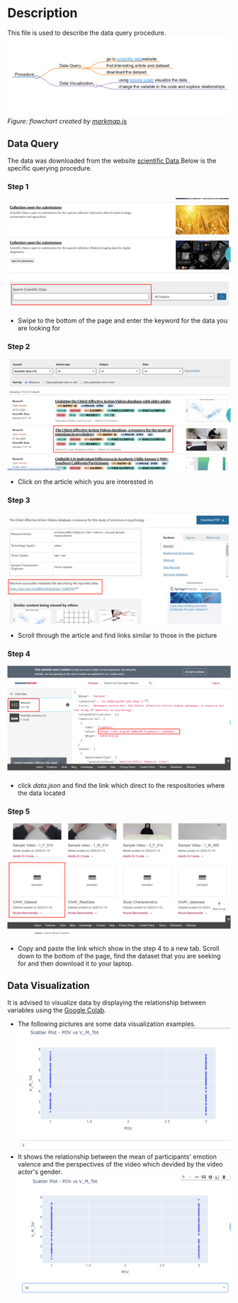 # Description 
This file is used to describe the data query procedure.
![flowchart](flowchart5.png)
*Figure: flowchart created by [markmap.js](https://markmap.js.org/)*
## Data Query
The data was downloaded from the website [scientific Data](https://www.nature.com/sdata/).Below is the specific querying procedure.
### Step 1
![data query step 1.](step1.png) 
-  Swipe to the bottom of the page and enter the keyword for the data you are looking for

### Step 2
![data query step 2.](step2.png)
-  Click on the article which you are interested in

### Step 3
![data query step 3.](step3.png)
-  Scroll through the article and find links similar to those in the picture

### Step 4
![data query step 4.](step4.png)
-  click *data.json* and find the link which direct to the respositories where the data located

### Step 5
![data query step 5.](step5.png)
-  Copy and paste the link which show in the step 4 to a new tab. Scroll down to the bottom of the page, find the dataset that you are seeking for and then download it to your laptop.

## Data Visualization
It is advised to visualize data by displaying the relationship between variables using the [Google Colab](https://colab.research.google.com/drive/1E-fTDAt_tkpsYSSr7L0pUIUXYDKfmqpi).
-  The following pictures are some data visualization examples. 
![data visualization example 1](visualization1.png)
-  It shows the relationship between the mean of participants' emotion valence and the perspectives of the video which devided by the video actor's gender.
![data visualization example 2](visualization2.png)

